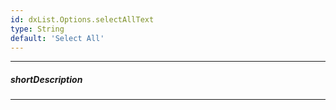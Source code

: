 ```yaml
---
id: dxList.Options.selectAllText
type: String
default: 'Select All'
---
```

---
##### shortDescription

---
